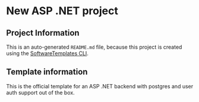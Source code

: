 # New ASP .NET project

## Project Information

This is an auto-generated `README.md` file, because this project is created using
the <a href="https://github.com/SoftwareTemplates/cli">SoftwareTemplates CLI</a>.

## Template information

This is the official template for an ASP .NET backend with 
postgres and user auth support out of the box.